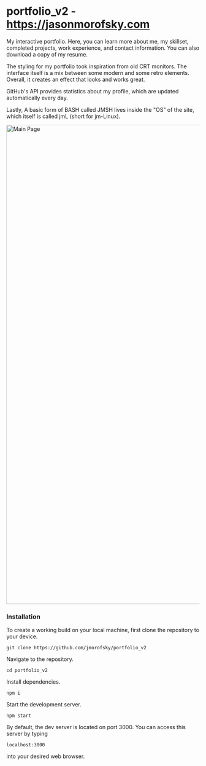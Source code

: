 # portfolio_v2 - https://jasonmorofsky.com
 
My interactive portfolio. Here, you can learn more about me, my skillset, completed projects, work experience, and contact information. You can also download a copy of my resume.

The styling for my portfolio took inspiration from old CRT monitors. The interface itself is a mix between some modern and some retro elements. Overall, it creates an effect that looks and works great.

GitHub's API provides statistics about my profile, which are updated automatically every day.

Lastly, A basic form of BASH called JMSH lives inside the "OS" of the site, which itself is called jmL (short for jm-Linux).

<img width="2559" height="1248" alt="Main Page" src="https://github.com/user-attachments/assets/19a6ff4c-adf0-45c9-a7ef-598f38fc5f44" />

### Installation

To create a working build on your local machine, first clone the repository to your device.

    git clone https://github.com/jmorofsky/portfolio_v2
  
Navigate to the repository.

    cd portfolio_v2

Install dependencies.

    npm i

Start the development server.

    npm start

By default, the dev server is located on port 3000. You can access this server by typing

    localhost:3000

into your desired web browser.
